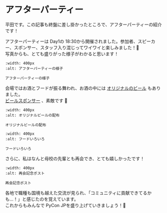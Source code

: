 # アフターパーティー

平田です。この記事も終盤に差し掛かったところで、アフターパーティーの紹介です！

アフターパーティーは Day1の 18:30から開催されました。参加者、スピーカー、スポンサー、スタッフ入り混じってワイワイと楽しみました！🍻  
写真からも、とても盛りがった様子がわかると思います！

```{figure} party_avenue_01.jpeg
:width: 400px
:alt: アフターパーティーの様子

アフターパーティーの様子
```

会場ではお酒とフードが振る舞われ、お酒の中には [オリジナルのビール](https://t0ki.beer/blogs/product/antigravity) もありました。  
[ビールスポンサー](https://github.com/10-python-beer-lovers/) 、素敵です 👏

```{figure} party_beer.jpg
:width: 400px
:alt: オリジナルビールの配布

オリジナルビールの配布
```

```{figure} party_foods_02.jpg
:width: 400px
:alt: フードいろいろ

フードいろいろ
```

さらに、私はなんと母校の先輩とも再会でき、とても嬉しかったです！

```{figure} party_2shot.png
:width: 400px
:alt: 再会記念ポスト

再会記念ポスト
```

各地で職種も国境も越えた交流が見られ、「コミュニティに貢献できてるかも…！」と感じたのを覚えています。  
これからもみんなで PyCon JPを盛り上げていきましょう！💪
